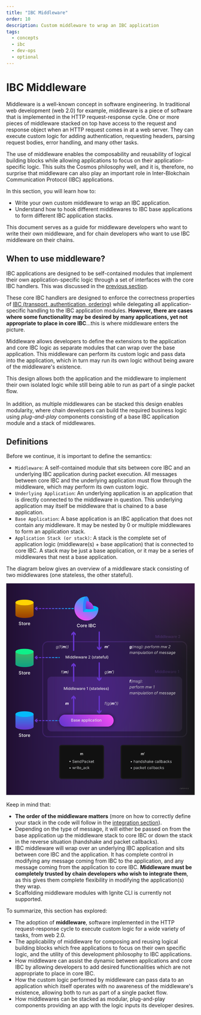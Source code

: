 ```yaml
---
title: "IBC Middleware"
order: 10
description: Custom middleware to wrap an IBC application
tags: 
  - concepts
  - ibc
  - dev-ops
  - optional
---
```


# IBC Middleware

Middleware is a well-known concept in software engineering. In traditional web development (web 2.0) for example, middleware is a piece of software that is implemented in the HTTP request-response cycle. One or more pieces of middleware stacked on top have access to the request and response object when an HTTP request comes in at a web server. They can execute custom logic for adding authentication, requesting headers, parsing request bodies, error handling, and many other tasks.

The use of middleware enables the composability and reusability of logical building blocks while allowing applications to focus on their application-specific logic. This suits the Cosmos philosophy well, and it is, therefore, no surprise that middleware can also play an important role in Inter-Blokchain Communication Protocol (IBC) applications.

<HighlightBox type="learning">

In this section, you will learn how to:

* Write your own custom middleware to wrap an IBC application.
* Understand how to hook different middlewares to IBC base applications to form different IBC application stacks.

This document serves as a guide for middleware developers who want to write their own middleware, and for chain developers who want to use IBC middleware on their chains.

</HighlightBox>

## When to use middleware?

IBC applications are designed to be self-contained modules that implement their own application-specific logic through a set of interfaces with the core IBC handlers. This was discussed in the [previous section](./6-ibc-app-steps.md).

These core IBC handlers are designed to enforce the correctness properties of [IBC (transport, authentication, ordering)](/academy/3-ibc/1-what-is-ibc.md) while delegating all application-specific handling to the IBC application modules. **However, there are cases where some functionality may be desired by many applications, yet not appropriate to place in core IBC**...this is where middleware enters the picture.

Middleware allows developers to define the extensions to the application and core IBC logic as separate modules that can wrap over the base application. This middleware can perform its custom logic and pass data into the application, which in turn may run its own logic without being aware of the middleware's existence.

<HighlightBox type="info">

This design allows both the application and the middleware to implement their own isolated logic while still being able to run as part of a single packet flow.
<br/><br/>
In addition, as multiple middlewares can be stacked this design enables modularity, where chain developers can build the required business logic using _plug-and-play_ components consisting of a base IBC application module and a stack of middlewares.

</HighlightBox>

## Definitions

Before we continue, it is important to define the semantics:

* `Middleware`: A self-contained module that sits between core IBC and an underlying IBC application during packet execution. All messages between core IBC and the underlying application must flow through the middleware, which may perform its own custom logic.
* `Underlying Application`: An underlying application is an application that is directly connected to the middleware in question. This underlying application may itself be middleware that is chained to a base application.
* `Base Application`: A base application is an IBC application that does not contain any middleware. It may be nested by 0 or multiple middlewares to form an application stack.
* `Application Stack (or stack)`: A stack is the complete set of application logic (middleware(s) + base application) that is connected to core IBC. A stack may be just a base application, or it may be a series of middlewares that nest a base application.

The diagram below gives an overview of a middleware stack consisting of two middlewares (one stateless, the other stateful).

![Middleware stack](/hands-on-exercise/5-ibc-adv/images/middleware-stack.png)

<HighlightBox type="note">

Keep in mind that:

* **The order of the middleware matters** (more on how to correctly define your stack in the code will follow in the [integration section](./12-ibc-mw-integrate.md)).
* Depending on the type of message, it will either be passed on from the base application up the middleware stack to core IBC or down the stack in the reverse situation (handshake and packet callbacks).
* IBC middleware will wrap over an underlying IBC application and sits between core IBC and the application. It has complete control in modifying any message coming from IBC to the application, and any message coming from the application to core IBC. **Middleware must be completely trusted by chain developers who wish to integrate them**, as this gives them complete flexibility in modifying the application(s) they wrap.
* Scaffolding middleware modules with Ignite CLI is currently not supported.

</HighlightBox>

<HighlightBox type="synopsis">

To summarize, this section has explored:

* The adoption of **middleware**, software implemented in the HTTP request-response cycle to execute custom logic for a wide variety of tasks, from web 2.0.
* The applicability of middleware for composing and reusing logical building blocks which free applications to focus on their own specific logic, and the utility of this development philosophy to IBC applications.
* How middleware can assist the dynamic between applications and core IBC by allowing developers to add desired functionalities which are not appropriate to place in core IBC.
* How the custom logic performed by middleware can pass data to an application which itself operates with no awareness of the middleware's existence, allowing both to run as part of a single packet flow.
* How middlewares can be stacked as modular, plug-and-play components providing an app with the logic inputs its developer desires.

</HighlightBox>

<!--## Next up

In the next sections, you will first see how to develop an IBC middleware, after which you will see how to integrate a piece of middleware or stack on the chain.

Note that, unlike the IBC application module section, you will not be scaffolding the middleware module with Ignite CLI, because this is currently not yet supported.-->

<!-- OPTIONAL if there's time: include ICS29 as example -->

<!-- OPTIONAL: refer to checkers extension tutorial if mw is added there -->
